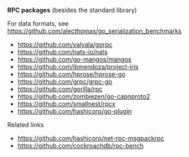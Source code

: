 **RPC packages** (besides the standard library)

For data formats, see https://github.com/alecthomas/go_serialization_benchmarks

- https://github.com/valyala/gorpc
- https://github.com/nats-io/nats
- https://github.com/go-mangos/mangos
- https://github.com/ibmendoza/project-iris
- https://github.com/hprose/hprose-go
- https://github.com/grpc/grpc-go
- https://github.com/gorilla/rpc
- https://github.com/zombiezen/go-capnproto2
- https://github.com/smallnest/rpcx
- https://github.com/hashicorp/go-plugin

Related links

- https://github.com/hashicorp/net-rpc-msgpackrpc
- https://github.com/cockroachdb/rpc-bench

